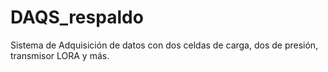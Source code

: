 # DAQS_respaldo
Sistema de Adquisición de datos con dos celdas de carga, dos de presión, transmisor LORA y más.
